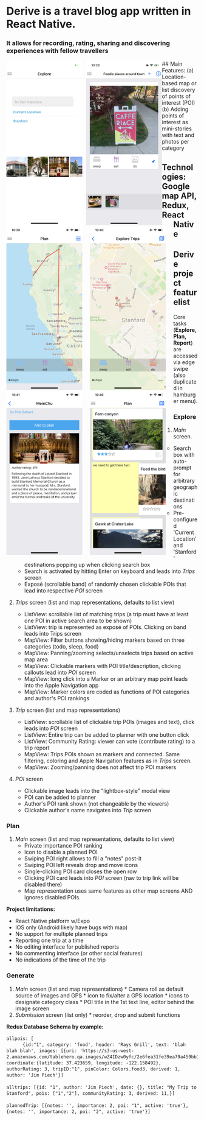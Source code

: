 # Derive is a travel blog app written in React Native.
### It allows for recording, rating, sharing and discovering experiences with fellow travellers

<tr>
<td><img src="IMG_4554.PNG"
     alt="Explore" width="200"
         style="float: left; margin-right: 10px;" /></td>

<td><img src="IMG_4556.PNG"
     alt="Report" width="200"
     style="float: left; margin-right: 0px;" /></td>

<td><img src="IMG_4557.PNG"
     alt="Plan" width="200"
     style="float: left; margin-right: 20px;" /></td>

<td><img src="IMG_4558.PNG"
     alt="Use map" width="200"
     style="float: left; margin-right: 20px;" /></td>
     
<td><img src="IMG_4559.PNG"
     alt="Steal Gems" width="200"
     style="float: left; margin-right: 20px;" /></td>

<td><img src="IMG_4561.PNG"
     alt="Make notes" width="200"
     style="float: left; margin-right: 20px;" /></td>

<tr>
## Main Features: 
(a) Location-based map or list discovery of points of interest (POI)
(b) Adding points of interest as mini-stories with text and photos per category


## Technologies: Google map API, Redux, React Native


## Derive project featurelist

Core tasks (**Explore, Plan, Report**) are accessed via edge swipe  (also duplicated in hamburger menu).

### Explore
1. *Main* screen.
   * Search box with auto-prompt for arbitrary geographic destinations
   * Pre-configured 'Current Location' and 'Stanford' destinations popping up when clicking search box
   * Search is activated by hitting Enter on keyboard and leads into *Trips* screen
   * Exposé (scrollable band) of randomly chosen clickable POIs that lead into respective *POI* screen
   
2. *Trips* screen (list and map representations, defaults to list view)
   * ListView: scrollable list of matching trips (a trip must have at least one POI in active search area to be shown)
   * ListView: trip is represented as exposé of POIs. Clicking on band leads into Trips screen
   * MapView: Filter buttons showing/hiding markers based on three categories (todo, sleep, food)
   * MapView: Panning/zooming selects/unselects trips based on active map area
   * MapView: Clickable markers with POI title/description, clicking callouts lead into *POI* screen
   * MapView: long click into a Marker or an arbitrary map point leads into the Apple Navigation app
   * MapView: Marker colors are coded as functions of POI categories and author's POI rankings
   
3.  *Trip* screen (list and map representations)
    * ListView: scrollable list of clickable trip POIs (images and text), click leads into *POI* screen
    * ListView: Entire trip can be added to planner with one button click
    * ListView: Community Rating: viewer can vote (contribute rating) to a trip report
    * MapView:  Trips POIs shown as markers and connected. Same filtering, coloring and Apple Navigation features as in *Trips* screen.
    * MapView:  Zooming/panning does not affect trip POI markers
    
  
4.  *POI* screen
    * Clickable image leads into the "lightbox-style" modal view
    * POI can be added to planner
    * Author's POI rank shown (not changeable by the viewers)
    * Clickable author's name navigates into *Trip* screen
    
### Plan 
 1. *Main* screen (list and map representations, defaults to list view)
     *  Private importance POI ranking
     *  Icon to disable a planned POI
     *  Swiping POI right allows to fill a "notes" post-it
     *  Swiping POI left reveals drop and move icons
     *  Single-clicking POI card closes the open row
     *  Clicking POI card leads into *POI* screen (nav to trip link will be disabled there)
     *  Map representation uses same features as other map screens AND ignores disabled POIs.
 
**Project limitations:**
  * React Native platform w/Expo
  * IOS only (Android likely have bugs with map)
  * No support for multiple planned trips
  * Reporting one trip at a time
  * No editing interface for published reports
  * No commenting interface (or other social features)
  * No indications of the time of the trip
  
### Generate
   1. *Main* screen (list and map representations)
     *  Camera roll as default source of images and GPS
     *  icon to fix/alter a GPS location
     *  icons to designate category class
     *  POI title in the 1st text line, editor behind the image screen
   2. *Submission* screen (list only)
     *  reorder, drop and submit functions
     
     
  
  **Redux Database Schema by example:**
```  
allpois: [
      {id:"1", category: 'food', header: 'Rays Grill', text: 'blah blah blah', images: [{uri: 'https://s3-us-west-2.amazonaws.com/tablehero.qa.images/wZ4IDzw0yfc/2e6fea31fe39ea79a459bb13d5ce7cac6f5d0d0a.jpg'}], coordinate:{latitude: 37.423659, longitude: -122.158492}, authorRating: 3, tripID:"1", pinColor: Colors.food3, derived: 1, author: 'Jim Piech'}]
      
alltrips: [{id: "1", author: 'Jim Piech', date: {}, title: "My Trip to Stanford", pois: ["1","2"], communityRating: 3, derived: 11,}]
            
plannedTrip: [{notes: '', importance: 2, poi: "1", active: 'true'}, {notes: '', importance: 2, poi: "2", active: 'true'}]
 ```
  
  
